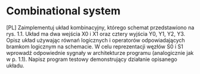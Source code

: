 # Combinational system
[PL] Zaimplementuj układ kombinacyjny, którego schemat przedstawiono na rys. 1.1. Układ ma dwa wejścia X0 i X1 oraz cztery wyjścia Y0, Y1, Y2, Y3. Opisz układ używając równań logicznych i operatorów odpowiadających bramkom logicznym na schemacie. W celu reprezentacji węzłów S0 i S1 wprowadź odpowiednie sygnały w architekturze programu (analogicznie jak w p. 1.1). Napisz program testowy demonstrujący działanie opisanego układu.
